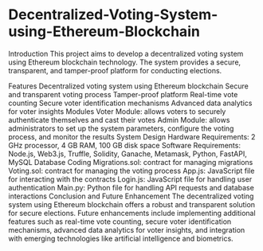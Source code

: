 # Decentralized-Voting-System-using-Ethereum-Blockchain

Introduction
This project aims to develop a decentralized voting system using Ethereum blockchain technology. The system provides a secure, transparent, and tamper-proof platform for conducting elections.

Features
Decentralized voting system using Ethereum blockchain
Secure and transparent voting process
Tamper-proof platform
Real-time vote counting
Secure voter identification mechanisms
Advanced data analytics for voter insights
Modules
Voter Module: allows voters to securely authenticate themselves and cast their votes
Admin Module: allows administrators to set up the system parameters, configure the voting process, and monitor the results
System Design
Hardware Requirements: 2 GHz processor, 4 GB RAM, 100 GB disk space
Software Requirements: Node.js, Web3.js, Truffle, Solidity, Ganache, Metamask, Python, FastAPI, MySQL Database
Coding
Migrations.sol: contract for managing migrations
Voting.sol: contract for managing the voting process
App.js: JavaScript file for interacting with the contracts
Login.js: JavaScript file for handling user authentication
Main.py: Python file for handling API requests and database interactions
Conclusion and Future Enhancement
The decentralized voting system using Ethereum blockchain offers a robust and transparent solution for secure elections. Future enhancements include implementing additional features such as real-time vote counting, secure voter identification mechanisms, advanced data analytics for voter insights, and integration with emerging technologies like artificial intelligence and biometrics.
